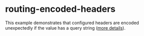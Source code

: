 # routing-encoded-headers

This example demonstrates that configured headers are encoded unexpectedly if the value has a query string ([more details](https://app.clubhouse.io/vercel/story/6643/proxy-headers-encoded-unexpectedly-when-value-has-a-query-string)).
